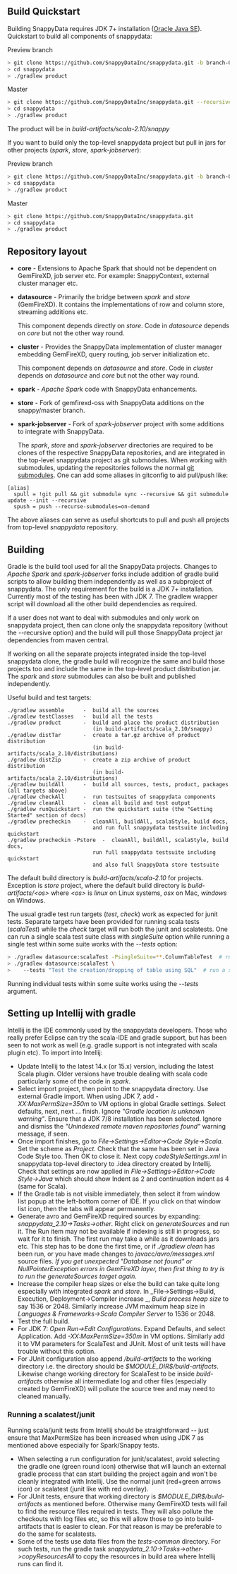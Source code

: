 ## Build Quickstart

Building SnappyData requires JDK 7+ installation ([Oracle Java SE](http://www.oracle.com/technetwork/java/javase/downloads/index.html)). Quickstart to build all components of snappydata:

Preview branch
```sh
> git clone https://github.com/SnappyDataInc/snappydata.git -b branch-0.x-preview --recursive
> cd snappydata
> ./gradlew product
```

Master
```sh
> git clone https://github.com/SnappyDataInc/snappydata.git --recursive
> cd snappydata
> ./gradlew product
```

The product will be in _build-artifacts/scala-2.10/snappy_

If you want to build only the top-level snappydata project but pull in jars for other projects (_spark_, _store_, _spark-jobserver_):

Preview branch
```sh
> git clone https://github.com/SnappyDataInc/snappydata.git -b branch-0.x-preview
> cd snappydata
> ./gradlew product
```

Master
```sh
> git clone https://github.com/SnappyDataInc/snappydata.git
> cd snappydata
> ./gradlew product
```


## Repository layout

- **core** - Extensions to Apache Spark that should not be dependent on GemFireXD, job server etc. For example: SnappyContext, external cluster manager etc.

- **datasource** - Primarily the bridge between _spark_ and _store_ (GemFireXD). It contains the implementations of row and column store, streaming additions etc.

  This component depends directly on _store_. Code in _datasource_ depends on _core_ but not the other way round.

- **cluster** - Provides the SnappyData implementation of cluster manager embedding GemFireXD, query routing, job server initialization etc.

  This component depends on _datasource_ and _store_. Code in _cluster_ depends on _datasource_ and _core_ but not the other way round.

- **spark** - _Apache Spark_ code with SnappyData enhancements.

- **store** - Fork of gemfirexd-oss with SnappyData additions on the snappy/master branch.

- **spark-jobserver** - Fork of _spark-jobserver_ project with some additions to integrate with SnappyData.

  The _spark_, _store_ and _spark-jobserver_ directories are required to be clones of the respective SnappyData repositories, and are integrated in the top-level snappydata project as git submodules. When working with submodules, updating the repositories follows the normal [git submodules](https://git-scm.com/book/en/v2/Git-Tools-Submodules). One can add some aliases in gitconfig to aid pull/push like:

```
[alias]
  spull = !git pull && git submodule sync --recursive && git submodule update --init --recursive
  spush = push --recurse-submodules=on-demand
```

The above aliases can serve as useful shortcuts to pull and push all projects from top-level _snappydata_ repository.


## Building

Gradle is the build tool used for all the SnappyData projects. Changes to _Apache Spark_ and _spark-jobserver_ forks include addition of gradle build scripts to allow building them independently as well as a subproject of snappydata. The only requirement for the build is a JDK 7+ installation. Currently most of the testing has been with JDK 7. The gradlew wrapper script will download all the other build dependencies as required.

If a user does not want to deal with submodules and only work on snappydata project, then can clone only the snappydata repository (without the --recursive option) and the build will pull those SnappyData project jar dependencies from maven central.

If working on all the separate projects integrated inside the top-level snappydata clone, the gradle build will recognize the same and build those projects too and include the same in the top-level product distribution jar. The _spark_ and _store_ submodules can also be built and published independently.

Useful build and test targets:
```
./gradlew assemble      -  build all the sources
./gradlew testClasses   -  build all the tests
./gradlew product       -  build and place the product distribution
                           (in build-artifacts/scala_2.10/snappy)
./gradlew distTar       -  create a tar.gz archive of product distribution
                           (in build-artifacts/scala_2.10/distributions)
./gradlew distZip       -  create a zip archive of product distribution
                           (in build-artifacts/scala_2.10/distributions)
./gradlew buildAll      -  build all sources, tests, product, packages (all targets above)
./gradlew checkAll      -  run testsuites of snappydata components
./gradlew cleanAll      -  clean all build and test output
./gradlew runQuickstart -  run the quickstart suite (the "Getting Started" section of docs)
./gradlew precheckin    -  cleanAll, buildAll, scalaStyle, build docs,
                           and run full snappydata testsuite including quickstart
./gradlew precheckin -Pstore  -  cleanAll, buildAll, scalaStyle, build docs,
                           run full snappydata testsuite including quickstart
                           and also full SnappyData store testsuite
```

The default build directory is _build-artifacts/scala-2.10_ for projects. Exception is _store_ project, where the default build directory is _build-artifacts/&lt;os&gt;_ where _&lt;os&gt;_ is _linux_ on Linux systems, _osx_ on Mac, _windows_ on Windows.

The usual gradle test run targets (_test_, _check_) work as expected for junit tests. Separate targets have been provided for running scala tests (_scalaTest_) while the _check_ target will run both the junit and scalatests. One can run a single scala test suite class with _singleSuite_ option while running a single test within some suite works with the _--tests_ option:

```sh
> ./gradlew datasource:scalaTest -PsingleSuite=**.ColumnTableTest  # run all tests in the class
> ./gradlew datasource:scalaTest \
>    --tests "Test the creation/dropping of table using SQL"  # run a single test (use full name)
```
Running individual tests within some suite works using the _--tests_ argument.


## Setting up Intellij with gradle

Intellij is the IDE commonly used by the snappydata developers. Those who really prefer Eclipse can try the scala-IDE and gradle support, but has been seen to not work as well (e.g. gradle support is not integrated with scala plugin etc).  To import into Intellij:

- Update Intellij to the latest 14.x (or 15.x) version, including the latest Scala plugin. Older versions have trouble dealing with scala code particularly some of the code in _spark_.
- Select import project, then point to the snappydata directory. Use external Gradle import. When using JDK 7, add _-XX:MaxPermSize=350m_ to VM options in global Gradle settings. Select defaults, next, next ... finish. Ignore _"Gradle location is unknown warning"_. Ensure that a JDK 7/8 installation has been selected. Ignore and dismiss the _"Unindexed remote maven repositories found"_ warning message, if seen.
- Once import finishes, go to _File->Settings->Editor->Code Style->Scala_. Set the scheme as _Project_. Check that the same has been set in Java Code Style too. Then OK to close it. Next copy _codeStyleSettings.xml_ in snappydata top-level directory to .idea directory created by Intellij. Check that settings are now applied in _File->Settings->Editor->Code Style->Java_ which should show Indent as 2 and continuation indent as 4 (same for Scala).
- If the Gradle tab is not visible immediately, then select it from window list popup at the left-bottom corner of IDE. If you click on that window list icon, then the tabs will appear permanently.
- Generate avro and GemFireXD required sources by expanding: _snappydata_2.10->Tasks->other_. Right click on _generateSources_ and run it. The Run item may not be available if indexing is still in progress, so wait for it to finish. The first run may take a while as it downloads jars etc. This step has to be done the first time, or if _./gradlew clean_ has been run, or you have made changes to _javacc/avro/messages.xml_ source files. *If you get unexpected _"Database not found"_ or _NullPointerException_ errors in GemFireXD layer, then first thing to try is to run the _generateSources_ target again.*
- Increase the compiler heap sizes or else the build can take quite long especially with integrated _spark_ and _store_. In _File->Settings->Build, Execution, Deployment->Compiler increase _, _Build process heap size_ to say 1536 or 2048. Similarly increase JVM maximum heap size in _Languages & Frameworks->Scala Compiler Server_ to 1536 or 2048.
- Test the full build.
- For JDK 7: _Open Run->Edit Configurations_. Expand Defaults, and select Application. Add _-XX:MaxPermSize=350m_ in VM options. Similarly add it to VM parameters for ScalaTest and JUnit. Most of unit tests will have trouble without this option.
- For JUnit configuration also append _/build-artifacts_ to the working directory i.e. the directory should be _\$MODULE_DIR\$/build-artifacts_. Likewise change working directory for ScalaTest to be inside _build-artifacts_ otherwise all intermediate log and other files (especially created by GemFireXD) will pollute the source tree and may need to cleaned manually.


### Running a scalatest/junit

Running scala/junit tests from Intellij should be straightforward -- just ensure that MaxPermSize has been increased when using JDK 7 as mentioned above especially for Spark/Snappy tests.
- When selecting a run configuration for junit/scalatest, avoid selecting the gradle one (green round icon) otherwise that will launch an external gradle process that can start building the project again and won't be cleanly integrated with Intellij. Use the normal junit (red+green arrows icon) or scalatest (junit like with red overlay).
- For JUnit tests, ensure that working directory is _\$MODULE_DIR\$/build-artifacts_ as mentioned before. Otherwise many GemFireXD tests will fail to find the resource files required in tests. They will also pollute the checkouts with log files etc, so this will allow those to go into build-artifacts that is easier to clean. For that reason is may be preferable to do the same for scalatests.
- Some of the tests use data files from the _tests-common_ directory. For such tests, run the gradle task _snappydata_2.10->Tasks->other->copyResourcesAll_ to copy the resources in build area where Intellij runs can find it.

